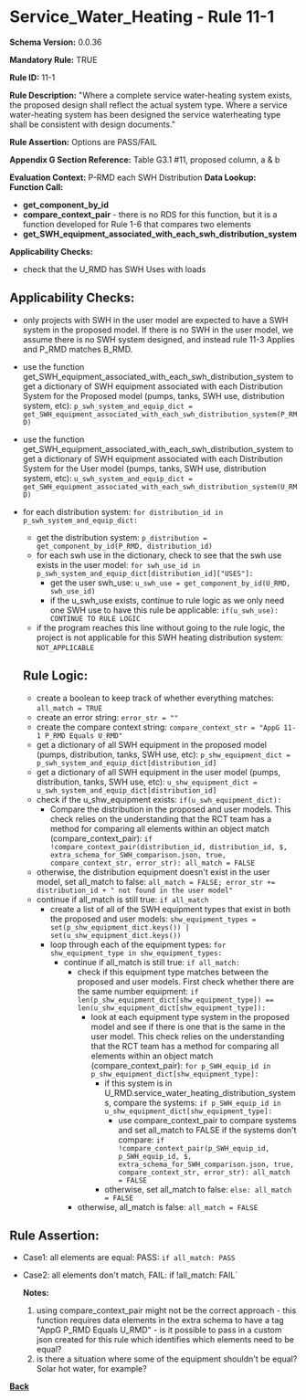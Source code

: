 # Service_Water_Heating - Rule 11-1
**Schema Version:** 0.0.36  

**Mandatory Rule:** TRUE

**Rule ID:** 11-1

**Rule Description:** "Where a complete service water-heating system exists, the proposed design shall reflect the actual system type. Where a service water-heating system has been designed the service waterheating type shall be consistent with design documents."

**Rule Assertion:** Options are PASS/FAIL

**Appendix G Section Reference:** Table G3.1 #11, proposed column, a & b

**Evaluation Context:** P-RMD each SWH Distribution
**Data Lookup:**   
**Function Call:** 
- **get_component_by_id**
- **compare_context_pair** - there is no RDS for this function, but it is a function developed for Rule 1-6 that compares two elements
- **get_SWH_equipment_associated_with_each_swh_distribution_system**  

**Applicability Checks:**
- check that the U_RMD has SWH Uses with loads

## Applicability Checks:
- only projects with SWH in the user model are expected to have a SWH system in the proposed model.  If there is no SWH in the user model, we assume there is no SWH system designed, and instead rule 11-3 Applies and P_RMD matches B_RMD.
- use the function get_SWH_equipment_associated_with_each_swh_distribution_system to get a dictionary of SWH equipment associated with each Distribution System for the Proposed model (pumps, tanks, SWH use, distribution system, etc): `p_swh_system_and_equip_dict = get_SWH_equipment_associated_with_each_swh_distribution_system(P_RMD)`
- use the function get_SWH_equipment_associated_with_each_swh_distribution_system to get a dictionary of SWH equipment associated with each Distribution System for the User model (pumps, tanks, SWH use, distribution system, etc): `u_swh_system_and_equip_dict = get_SWH_equipment_associated_with_each_swh_distribution_system(U_RMD)`
- for each distribution system: `for distribution_id in p_swh_system_and_equip_dict:`
    - get the distribution system: `p_distribution = get_component_by_id(P_RMD, distribution_id)`
    - for each swh use in the dictionary, check to see that the swh use exists in the user model: `for swh_use_id in p_swh_system_and_equip_dict[distribution_id]["USES"]:`
        - get the user swh_use: `u_swh_use = get_component_by_id(U_RMD, swh_use_id)`
        - if the u_swh_use exists, continue to rule logic as we only need one SWH use to have this rule be applicable: `if(u_swh_use): CONTINUE TO RULE LOGIC`
    - if the program reaches this line without going to the rule logic, the project is not applicable for this SWH heating distribution system: `NOT_APPLICABLE`

    ## Rule Logic: 
  - create a boolean to keep track of whether everything matches: `all_match = TRUE`
  - create an error string: `error_str = ""`
  - create the compare context string: `compare_context_str = "AppG 11-1 P_RMD Equals U_RMD"`
  - get a dictionary of all SWH equipment in the proposed model (pumps, distribution, tanks, SWH use, etc): `p_shw_equipment_dict = p_swh_system_and_equip_dict[distribution_id]`
  - get a dictionary of all SWH equipment in the user model (pumps, distribution, tanks, SWH use, etc): `u_shw_equipment_dict = u_swh_system_and_equip_dict[distribution_id]`
  - check if the u_shw_equipment exists: `if(u_swh_equipment_dict):`
    - Compare the distribution in the proposed and user models.  This check relies on the understanding that the RCT team has a method for comparing all elements within an object match (compare_context_pair): `if !compare_context_pair(distribution_id, distribution_id, $, extra_schema_for_SWH_comparison.json, true, compare_context_str, error_str): all_match = FALSE`
  - otherwise, the distribution equipment doesn't exist in the user model, set all_match to false: `all_match = FALSE; error_str += distribution_id + " not found in the user model"`
  - continue if all_match is still true: `if all_match`
    - create a list of all of the SWH equipment types that exist in both the proposed and user models: `shw_equipment_types = set(p_shw_equipment_dict.keys()) | set(u_shw_equipment_dict.keys())`
    - loop through each of the equipment types: `for shw_equipment_type in shw_equipment_types:`
      - continue if all_match is still true: `if all_match:`
        - check if this equipment type matches between the proposed and user models.  First check whether there are the same number equipment: `if len(p_shw_equipment_dict[shw_equipment_type]) == len(u_shw_equipment_dict[shw_equipment_type]):`
            - look at each equipment type system in the proposed model and see if there is one that is the same in the user model.  This check relies on the understanding that the RCT team has a method for comparing all elements within an object match (compare_context_pair): `for p_SWH_equip_id in p_shw_equipment_dict[shw_equipment_type]:`
                - if this system is in U_RMD.service_water_heating_distribution_systems, compare the systems: `if p_SWH_equip_id in u_shw_equipment_dict[shw_equipment_type]:`
                    - use compare_context_pair to compare systems and set all_match to FALSE if the systems don't compare: `if !compare_context_pair(p_SWH_equip_id, p_SWH_equip_id, $, extra_schema_for_SWH_comparison.json, true, compare_context_str, error_str): all_match = FALSE`
                - otherwise, set all_match to false: `else: all_match = FALSE`
        - otherwise, all_match is false: `all_match = FALSE`

## Rule Assertion: 
- Case1: all elements are equal: PASS: `if all_match: PASS`
- Case2: all elements don't match, FAIL: if !all_match: FAIL`

  
  **Notes:**
  1.  using compare_context_pair might not be the correct approach - this function requires data elements in the extra schema to have a tag "AppG P_RMD Equals U_RMD" - is it possible to pass in a custom json created for this rule which identifies which elements need to be equal?
  2.  is there a situation where some of the equipment shouldn't be equal?  Solar hot water, for example? 

**[Back](../_toc.md)**
